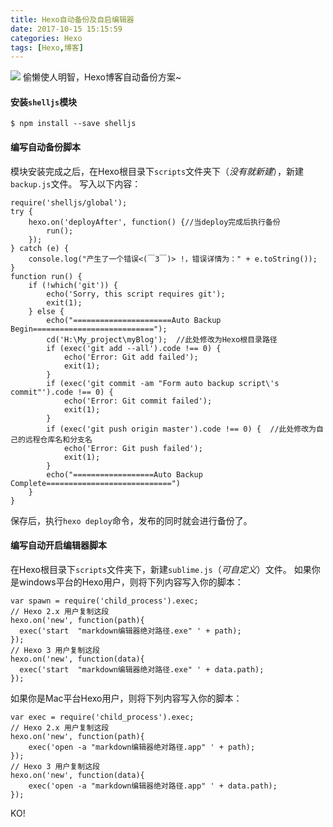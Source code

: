```yaml
---
title: Hexo自动备份及自启编辑器
date: 2017-10-15 15:15:59
categories: Hexo
tags: [Hexo,博客]
---
```


<img class="full-image" src="http://oohkvf5b9.bkt.clouddn.com/A07_hexobackup.jpg?imageMogr2/format/webp">
偷懒使人明智，Hexo博客自动备份方案~
<!--more-->

#### 安装`shelljs`模块

```
$ npm install --save shelljs 
```

#### 编写自动备份脚本

模块安装完成之后，在Hexo根目录下`scripts`文件夹下（*没有就新建*），新建`backup.js`文件。
写入以下内容：

```
require('shelljs/global');
try {
	hexo.on('deployAfter', function() {//当deploy完成后执行备份
		run();
	});
} catch (e) {
	console.log("产生了一个错误<(￣3￣)> !，错误详情为：" + e.toString());
}
function run() {
	if (!which('git')) {
		echo('Sorry, this script requires git');
		exit(1);
	} else {
		echo("======================Auto Backup Begin===========================");
		cd('H:\My_project\myBlog');  //此处修改为Hexo根目录路径
		if (exec('git add --all').code !== 0) {
			echo('Error: Git add failed');
			exit(1);
		}
		if (exec('git commit -am "Form auto backup script\'s commit"').code !== 0) {
			echo('Error: Git commit failed');
			exit(1);
		}
		if (exec('git push origin master').code !== 0) {  //此处修改为自己的远程仓库名和分支名
			echo('Error: Git push failed');
			exit(1);
		}
		echo("==================Auto Backup Complete============================")
	}
}
```

保存后，执行`hexo deploy`命令，发布的同时就会进行备份了。

#### 编写自动开启编辑器脚本

在Hexo根目录下`scripts`文件夹下，新建`sublime.js`（*可自定义*）文件。
如果你是windows平台的Hexo用户，则将下列内容写入你的脚本：

```
var spawn = require('child_process').exec;
// Hexo 2.x 用户复制这段
hexo.on('new', function(path){
  exec('start  "markdown编辑器绝对路径.exe" ' + path);
});
// Hexo 3 用户复制这段
hexo.on('new', function(data){
  exec('start  "markdown编辑器绝对路径.exe" ' + data.path);
});
```

如果你是Mac平台Hexo用户，则将下列内容写入你的脚本：

```
var exec = require('child_process').exec;
// Hexo 2.x 用户复制这段
hexo.on('new', function(path){
    exec('open -a "markdown编辑器绝对路径.app" ' + path);
});
// Hexo 3 用户复制这段
hexo.on('new', function(data){
    exec('open -a "markdown编辑器绝对路径.app" ' + data.path);
});
```

KO!